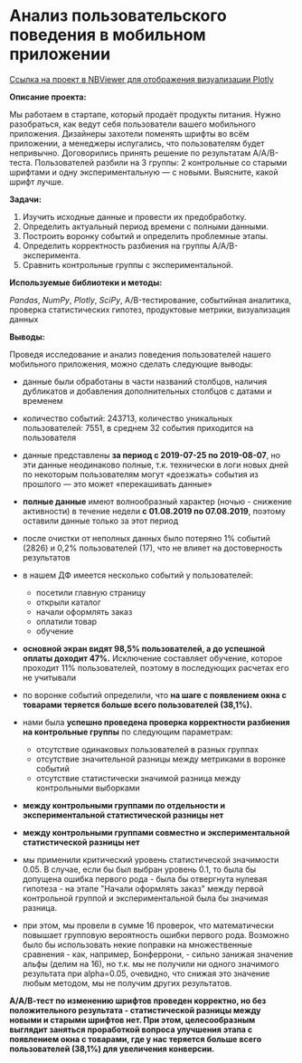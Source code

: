 ﻿# Анализ пользовательского поведения в мобильном приложении

[Ссылка на проект в NBViewer для отображения визуализации Plotly](https://nbviewer.org/github/TerekhinSergey/Data_Analyst/blob/main/Project%205.%20A-A-B_test_mobile_app/A-A-B_test_mobile_app.ipynb)

**Описание проекта:** 

Мы работаем в стартапе, который продаёт продукты питания. Нужно разобраться, как ведут себя пользователи вашего мобильного приложения. 
Дизайнеры захотели поменять шрифты во всём приложении, а менеджеры испугались, что пользователям будет непривычно. Договорились принять решение по результатам A/A/B-теста. Пользователей разбили на 3 группы: 2 контрольные со старыми шрифтами и одну экспериментальную — с новыми. Выясните, какой шрифт лучше.

**Задачи:**

1. Изучить исходные данные и провести их предобработку.
2. Определить актуальный период времени с полными данными.
3. Построить воронку событий и определить проблемные этапы.
4. Определить корректность разбиения на группы А/А/B-эксперимента.
5. Сравнить контрольные группы с экспериментальной.

**Используемые библиотеки и методы:** 

*Pandas*, *NumPy*, *Plotly*, *SciPy*, A/B-тестирование, событийная аналитика, проверка статистических гипотез, продуктовые метрики, визуализация данных

**Выводы:**

Проведя исследование и анализ поведения пользователей нашего мобильного приложения, можно сделать следующие выводы:
- данные были обработаны в части названий столбцов, наличия дубликатов и добавления дополнительных столбцов с датами и временем  

    
- количество событий: 243713, количество уникальных пользователей: 7551, в среднем 32 события приходится на пользователя  
- данные представлены **за период с 2019-07-25 по 2019-08-07**, но эти данные неодинаково полные, т.к. технически в логи новых дней по некоторым пользователям могут «доезжать» события из прошлого — это может «перекашивать данные»  
- **полные данные** имеют волнообразный характер (ночью - снижение активности) в течение недели **с 01.08.2019 по 07.08.2019**, поэтому оставили данные только за этот период  
- после очистки от неполных данных было потеряно 1% событий (2826) и 0,2% пользователей (17), что не влияет на достоверность результатов  

    
- в нашем ДФ имеется несколько событий у пользователей:
    - посетили главную страницу
    - открыли каталог
    - начали оформлять заказ
    - оплатили товар
    - обучение    
- **основной экран видят 98,5% пользователей, а до успешной оплаты доходит 47%.** Исключение составляет обучение, которое проходит 11% пользователей, поэтому в последующих расчетах его не учитывали
- по воронке событий определили, что **на шаге с появлением окна с товарами теряется больше всего пользователей (38,1%).**   

    
- нами была **успешно проведена проверка корректности разбиения на контрольные группы** по следующим параметрам:
    - отсутствие одинаковых пользователей в разных группах
    - отсутствие значительной разницы между метриками в воронке событий
    - отсутствие статистически значимой разница между контрольными выборками  

    
- **между контрольными группами по отдельности и экспериментальной статистической разницы нет**   
- **между контрольными группами совместно и экспериментальной статистической разницы нет**  
- мы применили критический уровень статистической значимости 0.05. В случае, если бы был выбран уровень 0.1, то была бы допущена ошибка первого рода - была бы отвергнута нулевая гипотеза - на этапе "Начали оформлять заказ" между первой контрольной группой и экспериментальной была бы значимая разница.
- при этом, мы провели в сумме 16 проверок, что математически повышает групповую вероятность ошибки первого рода. Возможно было бы использовать некие поправки на множественные сравнения - как, например, Бонферрони, - сильно занижая значение альфы (делим на 16), но т.к. мы не получили ни одного значимого результата при alpha=0.05, очевидно, что снижая это значение любым методом, мы не получим других результатов.

**А/А/В-тест по изменению шрифтов проведен корректно, но без положительного результата - статистической разницы между новыми и старыми шрифтов нет. При этом, целесообразным выглядит заняться проработкой вопроса улучшения этапа с появлением окна с товарами, где у нас теряется больше всего пользователей (38,1%) для увеличения конверсии.** 